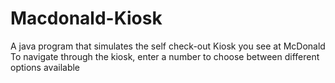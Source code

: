 # Macdonald-Kiosk
A java program that simulates the self check-out Kiosk you see at McDonald
To navigate through the kiosk, enter a number to choose between different options available
